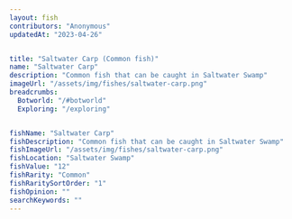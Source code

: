 ```yaml
---
layout: fish
contributors: "Anonymous"
updatedAt: "2023-04-26"


title: "Saltwater Carp (Common fish)"
name: "Saltwater Carp"
description: "Common fish that can be caught in Saltwater Swamp"
imageUrl: "/assets/img/fishes/saltwater-carp.png"
breadcrumbs:
  Botworld: "/#botworld"
  Exploring: "/exploring"


fishName: "Saltwater Carp"
fishDescription: "Common fish that can be caught in Saltwater Swamp"
fishImageUrl: "/assets/img/fishes/saltwater-carp.png"
fishLocation: "Saltwater Swamp"
fishValue: "12"
fishRarity: "Common"
fishRaritySortOrder: "1"
fishOpinion: ""
searchKeywords: ""
---
```


